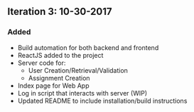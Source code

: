 ## Iteration 3: 10-30-2017
### Added
- Build automation for both backend and frontend
- ReactJS added to the project
- Server code for:
  - User Creation/Retrieval/Validation
  - Assignment Creation
- Index page for Web App
- Log in script that interacts with server (WIP)
- Updated README to include installation/build instructions

